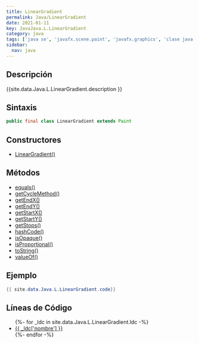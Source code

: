 ```yaml
---
title: LinearGradient
permalink: Java/LinearGradient
date: 2021-01-11
key: JavaJava.L.LinearGradient
category: java
tags: ['java se', 'javafx.scene.paint', 'javafx.graphics', 'clase java', 'JavaFX 2.0']
sidebar: 
  nav: java
---
```


## Descripción
{{site.data.Java.L.LinearGradient.description }}

## Sintaxis
~~~java
public final class LinearGradient extends Paint
~~~

## Constructores
* [LinearGradient()](/Java/LinearGradient/LinearGradient/)

## Métodos
* [equals()](/Java/LinearGradient/equals)
* [getCycleMethod()](/Java/LinearGradient/getCycleMethod)
* [getEndX()](/Java/LinearGradient/getEndX)
* [getEndY()](/Java/LinearGradient/getEndY)
* [getStartX()](/Java/LinearGradient/getStartX)
* [getStartY()](/Java/LinearGradient/getStartY)
* [getStops()](/Java/LinearGradient/getStops)
* [hashCode()](/Java/LinearGradient/hashCode)
* [isOpaque()](/Java/LinearGradient/isOpaque)
* [isProportional()](/Java/LinearGradient/isProportional)
* [toString()](/Java/LinearGradient/toString)
* [valueOf()](/Java/LinearGradient/valueOf)

## Ejemplo
~~~java
{{ site.data.Java.L.LinearGradient.code}}
~~~

## Líneas de Código
<ul>
{%- for _ldc in site.data.Java.L.LinearGradient.ldc -%}
   <li>
       <a href="{{_ldc['url'] }}">{{ _ldc['nombre'] }}</a>
   </li>
{%- endfor -%}
</ul>
